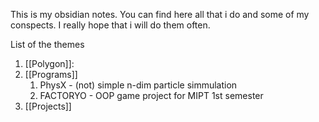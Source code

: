 This is my obsidian notes. You can find here all that i do and some of my conspects. I really hope that i will do them often.

List of the themes
1. [[Polygon]]:
2. [[Programs]]
	1. PhysX - (not) simple n-dim particle simmulation
	2. FACTORYO - OOP game project for MIPT 1st semester
3. [[Projects]]